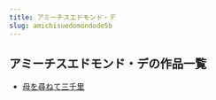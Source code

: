 ```yaml
---
title: アミーチスエドモンド・デ
slug: amichisuedomondode5b
---
```


## アミーチスエドモンド・デの作品一覧

- [母を尋ねて三千里](muwoxunnetesanq-fa0)
